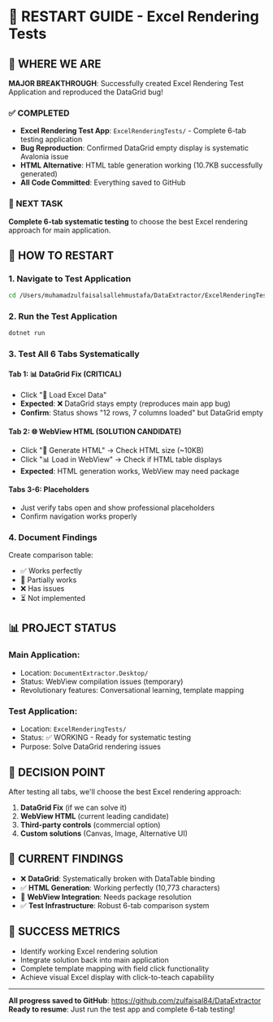 # 🚀 RESTART GUIDE - Excel Rendering Tests

## 📍 WHERE WE ARE
**MAJOR BREAKTHROUGH**: Successfully created Excel Rendering Test Application and reproduced the DataGrid bug!

### ✅ COMPLETED
- **Excel Rendering Test App**: `ExcelRenderingTests/` - Complete 6-tab testing application
- **Bug Reproduction**: Confirmed DataGrid empty display is systematic Avalonia issue
- **HTML Alternative**: HTML table generation working (10.7KB successfully generated)
- **All Code Committed**: Everything saved to GitHub

### 🎯 NEXT TASK
**Complete 6-tab systematic testing** to choose the best Excel rendering approach for main application.

## 🔧 HOW TO RESTART

### 1. Navigate to Test Application
```bash
cd /Users/muhamadzulfaisalsallehmustafa/DataExtractor/ExcelRenderingTests
```

### 2. Run the Test Application
```bash
dotnet run
```

### 3. Test All 6 Tabs Systematically

#### **Tab 1: 📊 DataGrid Fix** (CRITICAL)
- Click "🔄 Load Excel Data"
- **Expected**: ❌ DataGrid stays empty (reproduces main app bug)
- **Confirm**: Status shows "12 rows, 7 columns loaded" but DataGrid empty

#### **Tab 2: 🌐 WebView HTML** (SOLUTION CANDIDATE)
- Click "🔄 Generate HTML" → Check HTML size (~10KB)
- Click "📊 Load in WebView" → Check if HTML table displays
- **Expected**: HTML generation works, WebView may need package

#### **Tabs 3-6: Placeholders**
- Just verify tabs open and show professional placeholders
- Confirm navigation works properly

### 4. Document Findings
Create comparison table:
- ✅ Works perfectly
- 🔄 Partially works  
- ❌ Has issues
- ⏳ Not implemented

## 📊 PROJECT STATUS

### **Main Application**: 
- Location: `DocumentExtractor.Desktop/`
- Status: WebView compilation issues (temporary)
- Revolutionary features: Conversational learning, template mapping

### **Test Application**: 
- Location: `ExcelRenderingTests/`
- Status: ✅ WORKING - Ready for systematic testing
- Purpose: Solve DataGrid rendering issues

## 🎯 DECISION POINT
After testing all tabs, we'll choose the best Excel rendering approach:
1. **DataGrid Fix** (if we can solve it)
2. **WebView HTML** (current leading candidate)
3. **Third-party controls** (commercial option)
4. **Custom solutions** (Canvas, Image, Alternative UI)

## 📝 CURRENT FINDINGS
- ❌ **DataGrid**: Systematically broken with DataTable binding
- ✅ **HTML Generation**: Working perfectly (10,773 characters)
- 🔄 **WebView Integration**: Needs package resolution
- ✅ **Test Infrastructure**: Robust 6-tab comparison system

## 🚀 SUCCESS METRICS
- Identify working Excel rendering solution
- Integrate solution back into main application  
- Complete template mapping with field click functionality
- Achieve visual Excel display with click-to-teach capability

---
**All progress saved to GitHub**: https://github.com/zulfaisal84/DataExtractor
**Ready to resume**: Just run the test app and complete 6-tab testing!